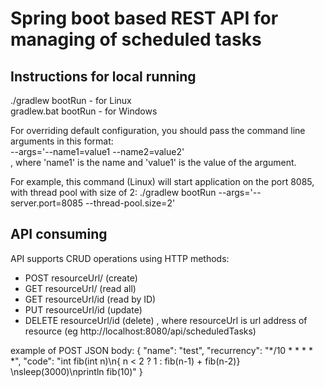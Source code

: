 # Spring boot based REST API for managing of scheduled tasks

## Instructions for local running
./gradlew bootRun    - for Linux  
gradlew.bat bootRun   - for Windows  

For overriding default configuration, you should pass the command line arguments in this format:  
--args='--name1=value1 --name2=value2'  
, where 'name1' is the name and 'value1' is the value of the argument.  

For example, this command (Linux) will start application on the port 8085, with thread pool with size of 2:
./gradlew bootRun --args='--server.port=8085 --thread-pool.size=2'

## API consuming
API supports CRUD operations using HTTP methods:
- POST resourceUrl/ (create)
- GET resourceUrl/ (read all)
- GET resourceUrl/id (read by ID)
- PUT resourceUrl/id (update)
- DELETE resourceUrl/id (delete) 
, where resourceUrl is url address of resource (eg http://localhost:8080/api/scheduledTasks)

example of POST JSON body:
{
    "name": "test",
    "recurrency": "*/10 * * * * *",
    "code": "int fib(int n)\n{ n < 2 ? 1 : fib(n-1) + fib(n-2)} \nsleep(3000)\nprintln fib(10)"
}